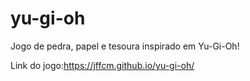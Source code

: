 # yu-gi-oh
Jogo de pedra, papel e tesoura inspirado em Yu-Gi-Oh!

Link do jogo:https://jffcm.github.io/yu-gi-oh/
